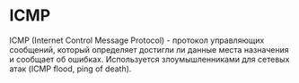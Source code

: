# ICMP

ICMP (Internet Control Message Protocol) - протокол управляющих сообщений, который определяет достигли ли данные места назначения и сообщает об ошибках. Используется злоумышленниками для сетевых атак (ICMP flood, ping of death).
